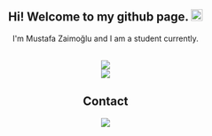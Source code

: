 <div align="center">
   <h2>Hi! Welcome to my github page. <img src="https://media.giphy.com/media/hvRJCLFzcasrR4ia7z/giphy.gif" width="21px"></h2>
   <p>
      I'm Mustafa Zaimoğlu and I am a student currently.
   </p>
</div>

</br>
<div align="center">
   <div>
   <img src="https://github-readme-stats.vercel.app/api?username=mustafazaimoglu&theme=react&show_icons=true&include_all_commits=true&count_private=true" />
   </div>
   <div>
   <img src="https://github-readme-stats.vercel.app/api/top-langs/?username=mustafazaimoglu&theme=react&langs_count=5&card_width=495" />
   </div>
</div>

<div align="center">
    <h2>Contact</h2>
</div>

<div align="center">
    <a href="https://www.linkedin.com/in/mustafa-zaimo%C4%9Flu-80b513196/" target="_blank">
        <img src="https://img.shields.io/badge/LinkedIn-0077B5?style=for-the-badge&logo=linkedin&logoColor=white">
    </a>
</div>
